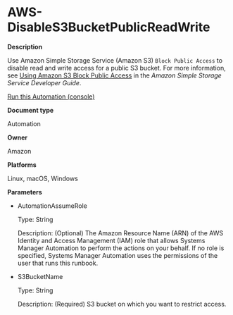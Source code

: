 # AWS\-DisableS3BucketPublicReadWrite<a name="automation-aws-disables3bucketpublicreadwrite"></a>

**Description**

Use Amazon Simple Storage Service \(Amazon S3\) `Block Public Access` to disable read and write access for a public S3 bucket\. For more information, see [Using Amazon S3 Block Public Access](https://docs.aws.amazon.com/AmazonS3/latest/dev/access-control-block-public-access.html) in the *Amazon Simple Storage Service Developer Guide*\. 

[Run this Automation \(console\)](https://console.aws.amazon.com/systems-manager/automation/execute/AWS-DisableS3BucketPublicReadWrite)

**Document type**

Automation

**Owner**

Amazon

**Platforms**

Linux, macOS, Windows

**Parameters**
+ AutomationAssumeRole

  Type: String

  Description: \(Optional\) The Amazon Resource Name \(ARN\) of the AWS Identity and Access Management \(IAM\) role that allows Systems Manager Automation to perform the actions on your behalf\. If no role is specified, Systems Manager Automation uses the permissions of the user that runs this runbook\.
+ S3BucketName

  Type: String

  Description: \(Required\) S3 bucket on which you want to restrict access\.
